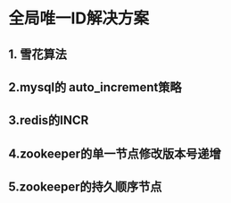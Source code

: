 # 全局唯一ID解决方案

## 1. 雪花算法

## 2.mysql的 auto_increment策略

## 3.redis的INCR

## 4.zookeeper的单一节点修改版本号递增

## 5.zookeeper的持久顺序节点

